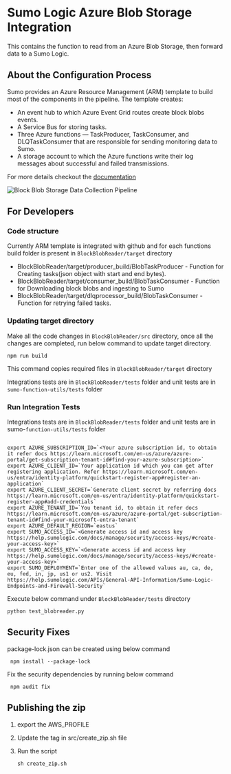 # Sumo Logic Azure Blob Storage Integration
This contains the function to read from an Azure Blob Storage, then forward data to a Sumo Logic.

## About the Configuration Process
Sumo provides an Azure Resource Management (ARM) template to build most of the components in the pipeline. The template creates:

* An event hub to which Azure Event Grid routes create block blobs events.
* A Service Bus for storing tasks.
* Three Azure functions — TaskProducer, TaskConsumer, and DLQTaskConsumer that are responsible for sending monitoring data to Sumo.
* A storage account to which the Azure functions write their log messages about successful and failed transmissions.

For more details checkout the [documentation](https://help.sumologic.com/Send-Data/Collect-from-Other-Data-Sources/Azure_Blob_Storage/Collect_Logs_from_Azure_Blob_Storage)

![Block Blob Storage Data Collection Pipeline](https://s3.amazonaws.com/appdev-cloudformation-templates/AzureBlobStorageCollection.png)

## For Developers

### Code structure

Currently ARM template is integrated with github and for each functions build folder is present in `BlockBlobReader/target` directory

* BlockBlobReader/target/producer_build/BlobTaskProducer - Function for Creating tasks(json object with start and end bytes).
* BlockBlobReader/target/consumer_build/BlobTaskConsumer - Function for Downloading block blobs and ingesting to Sumo
* BlockBlobReader/target/dlqprocessor_build/BlobTaskConsumer -  Function for retrying failed tasks.

### Updating target directory

Make all the code changes in `BlockBlobReader/src` directory, once all the changes are completed, run below command to update target directory.

`npm run build`

This command copies required files in `BlockBlobReader/target` directory

Integrations tests are in `BlockBlobReader/tests` folder and unit tests are in `sumo-function-utils/tests` folder

### Run Integration Tests

Integrations tests are in `BlockBlobReader/tests` folder and unit tests are in sumo-`function-utils/tests` folder

```console

export AZURE_SUBSCRIPTION_ID=`<Your azure subscription id, to obtain it refer docs https://learn.microsoft.com/en-us/azure/azure-portal/get-subscription-tenant-id#find-your-azure-subscription>`
export AZURE_CLIENT_ID=`Your application id which you can get after registering application. Refer https://learn.microsoft.com/en-us/entra/identity-platform/quickstart-register-app#register-an-application`
export AZURE_CLIENT_SECRET=`Generate client secret by referring docs https://learn.microsoft.com/en-us/entra/identity-platform/quickstart-register-app#add-credentials`
export AZURE_TENANT_ID=`You tenant id, to obtain it refer docs https://learn.microsoft.com/en-us/azure/azure-portal/get-subscription-tenant-id#find-your-microsoft-entra-tenant`
export AZURE_DEFAULT_REGION=`eastus`
export SUMO_ACCESS_ID=`<Generate access id and access key https://help.sumologic.com/docs/manage/security/access-keys/#create-your-access-key>`
export SUMO_ACCESS_KEY=`<Generate access id and access key https://help.sumologic.com/docs/manage/security/access-keys/#create-your-access-key>`
export SUMO_DEPLOYMENT=`Enter one of the allowed values au, ca, de, eu, fed, in, jp, us1 or us2. Visit https://help.sumologic.com/APIs/General-API-Information/Sumo-Logic-Endpoints-and-Firewall-Security`

```

Execute below command under `BlockBlobReader/tests` directory

`python test_blobreader.py`

## Security Fixes

  package-lock.json can be created using below command

     npm install --package-lock

  Fix the security dependencies by running below command

     npm audit fix

## Publishing the zip

1. export the AWS_PROFILE
1. Update the tag in src/create_zip.sh file
1. Run the script

   `sh create_zip.sh` 

